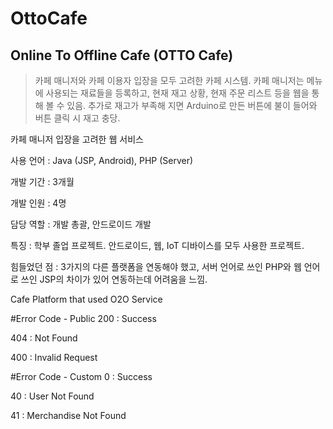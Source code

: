 # OttoCafe

## Online To Offline Cafe (OTTO Cafe)

> 카페 매니저와 카페 이용자 입장을 모두 고려한 카페 시스템.
카페 매니저는 메뉴에 사용되는 재료들을 등록하고, 현재 재고 상황, 현재 주문 리스트 등을 웹을 통해 볼 수 있음.
추가로 재고가 부족해 지면 Arduino로 만든 버튼에 불이 들어와 버튼 클릭 시 재고 충당.

카페 매니저 입장을 고려한 웹 서비스

사용 언어 : Java (JSP, Android), PHP (Server)

개발 기간 : 3개월

개발 인원 : 4명

담당 역할 : 개발 총괄, 안드로이드 개발

특징 : 학부 졸업 프로젝트. 안드로이드, 웹, IoT 디바이스를 모두 사용한 프로젝트.

힘들었던 점 : 3가지의 다른 플랫폼을 연동해야 했고, 서버 언어로 쓰인 PHP와 웹 언어로 쓰인 JSP의 차이가 있어 연동하는데 어려움을 느낌.

Cafe Platform that used O2O Service

#Error Code - Public
200 : Success

404 : Not Found

400 : Invalid Request

#Error Code - Custom
0 : Success

40 : User Not Found

41 : Merchandise Not Found
